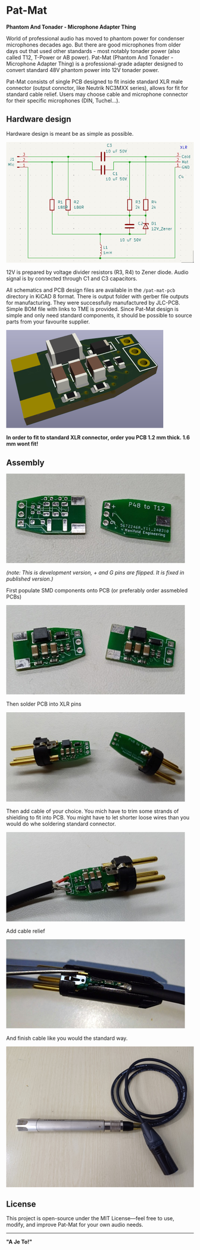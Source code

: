 # Pat-Mat
**Phantom And Tonader - Microphone Adapter Thing**

World of professional audio has moved to phantom power for condenser microphones decades ago. But there are good microphones from older days out that used other standards - most notably tonader power (also called T12, T-Power or AB power). Pat-Mat (Phantom And Tonader - Microphone Adapter Thing) is a professional-grade adapter designed to convert standard 48V phantom power into 12V tonader power.

Pat-Mat consists of single PCB designed to fit inside standard XLR male connector (output connctor, like Neutrik NC3MXX series), allows for fit for standard cable relief. Users may choose cable and microphone connector for their specific microphones (DIN, Tuchel...).

## Hardware design

Hardware design is meant be as simple as possible.

![schematics](./images/schematic.png)

12V is prepared by voltage divider resistors (R3, R4) to Zener diode. Audio signal is by connected through C1 and C3 capacitors.


All schematics and PCB design files are available in the `/pat-mat-pcb` directory in KiCAD 8 format. There is output folder with gerber file outputs for manufacturing. They were successfully manufactured by JLC-PCB. Simple BOM file with links to TME is provided. Since Pat-Mat design is simple and only need standard components, it should be possible to source parts from your favourite supplier.

![3D view](./images/3D_view.png)

**In order to fit to standard XLR connector, order you PCB 1.2 mm thick. 1.6 mm wont fit!**


## Assembly

![bare PCB](./images/pcb.jpg)

*(note: This is development version, + and G pins are flipped. It is fixed in published version.)*

First populate SMD components onto PCB (or preferably order assmebled PCBs)

![populated PCB](./images/populated.jpg)

Then solder PCB into XLR pins

![PCB in XLR](./images/xlr.jpg)

Then add cable of your choice. You mich have to trim some strands of shielding to fit into PCB. You might have to let shorter loose wires than you would do whe soldering standard connector.

![PCB in XLR with cable](./images/cable.jpg)

Add cable relief

![PCB in XLR with cable relief](./images/relief.jpg)

And finish cable like you would the standard way. 

![finisher adapter with microphone](./images/microphone.jpg)

## License

This project is open-source under the MIT License—feel free to use, modify, and improve Pat-Mat for your own audio needs.

---

**"A Je To!"**
